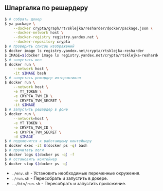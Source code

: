 Шпаргалка по решардеру
----------------------

```bash
$ # собрать докер
$ ya package \
    --docker crypta/graph/rt/sklejka/resharder/docker/package.json \
    --docker-network host \
    --docker-registry registry.yandex.net \
    --docker-repository crypta
$ # проверить список изображений
$ docker image ls registry.yandex.net/crypta/rtsklejka-resharder
$ IMAGE=$(docker image ls registry.yandex.net/crypta/rtsklejka-resharder -q | head -1)
$ # запустить шел
$ docker run \
    --network host \
    -it $IMAGE bash
$ # запустить решардер интерактивно
$ docker run \
    --network host \
    -e YT_TOKEN \
    -e CRYPTA_TVM_ID \
    -e CRYPTA_TVM_SECRET \
    -it $IMAGE
$ # запустить решардер в фоне
$ docker run \
    --network=host \
    -e YT_TOKEN \
    -e CRYPTA_TVM_ID \
    -e CRYPTA_TVM_SECRET \
    -d $IMAGE
$ # подключится к работающему контейнеру
$ docker exec -it $(docker ps -q) bash
$ # прочитать логи
$ docker logs $(docker ps -q) -f
$ # остановить контейнер
$ docker stop $(docker ps -q)
```

- `./env.sh` - Установить необходимые переменные окружения.
- `./run.sh` - Пересобрать и запустить в докере.
- `../bin/run.sh` - Пересобрать и запустить приложение.

